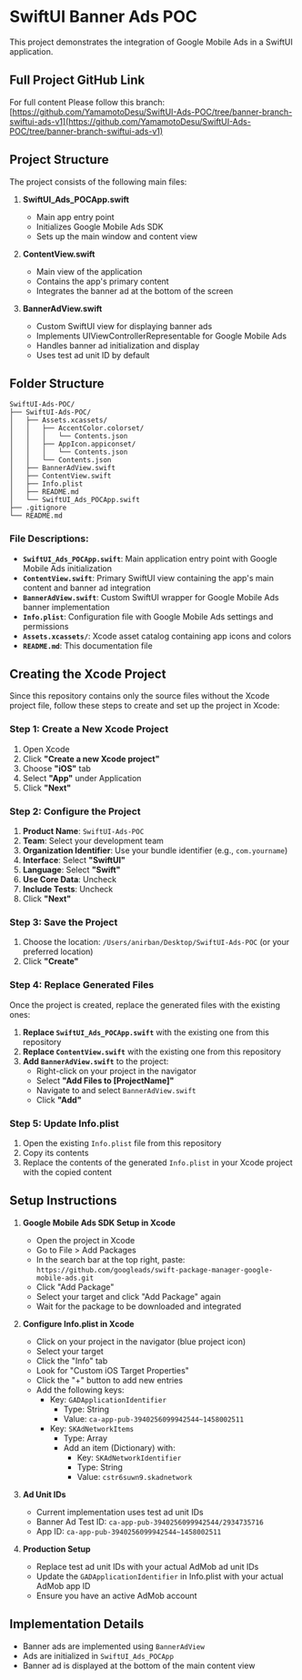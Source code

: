 # SwiftUI Banner Ads POC

This project demonstrates the integration of Google Mobile Ads in a SwiftUI application.

## Full Project GitHub Link

For full content Please follow this branch: [https://github.com/YamamotoDesu/SwiftUI-Ads-POC/tree/banner-branch-swiftui-ads-v1](https://github.com/YamamotoDesu/SwiftUI-Ads-POC/tree/banner-branch-swiftui-ads-v1)

## Project Structure

The project consists of the following main files:

1. **SwiftUI_Ads_POCApp.swift**
   - Main app entry point
   - Initializes Google Mobile Ads SDK
   - Sets up the main window and content view

2. **ContentView.swift**
   - Main view of the application
   - Contains the app's primary content
   - Integrates the banner ad at the bottom of the screen

3. **BannerAdView.swift**
   - Custom SwiftUI view for displaying banner ads
   - Implements UIViewControllerRepresentable for Google Mobile Ads
   - Handles banner ad initialization and display
   - Uses test ad unit ID by default

## Folder Structure

```
SwiftUI-Ads-POC/
├── SwiftUI-Ads-POC/
│   ├── Assets.xcassets/
│   │   ├── AccentColor.colorset/
│   │   │   └── Contents.json
│   │   ├── AppIcon.appiconset/
│   │   │   └── Contents.json
│   │   └── Contents.json
│   ├── BannerAdView.swift
│   ├── ContentView.swift
│   ├── Info.plist
│   ├── README.md
│   └── SwiftUI_Ads_POCApp.swift
├── .gitignore
└── README.md
```

### File Descriptions:
- **`SwiftUI_Ads_POCApp.swift`**: Main application entry point with Google Mobile Ads initialization
- **`ContentView.swift`**: Primary SwiftUI view containing the app's main content and banner ad integration
- **`BannerAdView.swift`**: Custom SwiftUI wrapper for Google Mobile Ads banner implementation
- **`Info.plist`**: Configuration file with Google Mobile Ads settings and permissions
- **`Assets.xcassets/`**: Xcode asset catalog containing app icons and colors
- **`README.md`**: This documentation file

## Creating the Xcode Project

Since this repository contains only the source files without the Xcode project file, follow these steps to create and set up the project in Xcode:

### Step 1: Create a New Xcode Project
1. Open Xcode
2. Click **"Create a new Xcode project"**
3. Choose **"iOS"** tab
4. Select **"App"** under Application
5. Click **"Next"**

### Step 2: Configure the Project
1. **Product Name**: `SwiftUI-Ads-POC`
2. **Team**: Select your development team
3. **Organization Identifier**: Use your bundle identifier (e.g., `com.yourname`)
4. **Interface**: Select **"SwiftUI"**
5. **Language**: Select **"Swift"**
6. **Use Core Data**: Uncheck
7. **Include Tests**: Uncheck
8. Click **"Next"**

### Step 3: Save the Project
1. Choose the location: `/Users/anirban/Desktop/SwiftUI-Ads-POC` (or your preferred location)
2. Click **"Create"**

### Step 4: Replace Generated Files
Once the project is created, replace the generated files with the existing ones:

1. **Replace `SwiftUI_Ads_POCApp.swift`** with the existing one from this repository
2. **Replace `ContentView.swift`** with the existing one from this repository
3. **Add `BannerAdView.swift`** to the project:
   - Right-click on your project in the navigator
   - Select **"Add Files to [ProjectName]"**
   - Navigate to and select `BannerAdView.swift`
   - Click **"Add"**

### Step 5: Update Info.plist
1. Open the existing `Info.plist` file from this repository
2. Copy its contents
3. Replace the contents of the generated `Info.plist` in your Xcode project with the copied content

## Setup Instructions

1. **Google Mobile Ads SDK Setup in Xcode**
   - Open the project in Xcode
   - Go to File > Add Packages
   - In the search bar at the top right, paste: `https://github.com/googleads/swift-package-manager-google-mobile-ads.git`
   - Click "Add Package"
   - Select your target and click "Add Package" again
   - Wait for the package to be downloaded and integrated

2. **Configure Info.plist in Xcode**
   - Click on your project in the navigator (blue project icon)
   - Select your target
   - Click the "Info" tab
   - Look for "Custom iOS Target Properties"
   - Click the "+" button to add new entries
   - Add the following keys:
     - Key: `GADApplicationIdentifier`
       - Type: String
       - Value: `ca-app-pub-3940256099942544~1458002511`
     - Key: `SKAdNetworkItems`
       - Type: Array
       - Add an item (Dictionary) with:
         - Key: `SKAdNetworkIdentifier`
         - Type: String
         - Value: `cstr6suwn9.skadnetwork`

3. **Ad Unit IDs**
   - Current implementation uses test ad unit IDs
   - Banner Ad Test ID: `ca-app-pub-3940256099942544/2934735716`
   - App ID: `ca-app-pub-3940256099942544~1458002511`

4. **Production Setup**
   - Replace test ad unit IDs with your actual AdMob ad unit IDs
   - Update the `GADApplicationIdentifier` in Info.plist with your actual AdMob app ID
   - Ensure you have an active AdMob account

## Implementation Details

- Banner ads are implemented using `BannerAdView`
- Ads are initialized in `SwiftUI_Ads_POCApp`
- Banner ad is displayed at the bottom of the main content view
